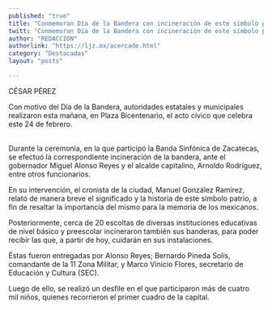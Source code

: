 ```yaml
---
published: "true"
title: "Conmemoran Día de la Bandera con incineración de este símbolo patrio y desfile"
twitt: "Conmemoran Día de la Bandera con incineración de este símbolo patrio y desfile"
author: "REDACCION"
authorlink: "https://ljz.mx/acercade.html"
category: "Destacadas"
layout: "posts"

---
```



  CÉSAR PÉREZ


Con motivo del Día de la Bandera, autoridades estatales y municipales realizaron esta mañana, en Plaza Bicentenario, el acto cívico que celebra este 24 de febrero.  
 


  Durante la ceremonia, en la que participó la Banda Sinfónica de Zacatecas, se efectuó la correspondiente incineración de la bandera, ante el gobernador Miguel Alonso Reyes y el alcalde capitalino, Arnoldo Rodríguez, entre otros funcionarios.



  En su intervención, el cronista de la ciudad, Manuel González Ramírez, relató de manera breve el significado y la historia de este símbolo patrio, a fin de resaltar la importancia del mismo para la memoria de los mexicanos.



  Posteriormente, cerca de 20 escoltas de diversas instituciones educativas de nivel básico y preescolar incineraron también sus banderas, para poder recibir las que, a partir de hoy, cuidarán en sus instalaciones.



  Éstas fueron entregadas por Alonso Reyes; Bernardo Pineda Solís, comandante de la 11 Zona Militar, y Marco Vinicio Flores, secretario de Educación y Cultura (SEC).



  Luego de ello, se realizó un desfile en el que participaron más de cuatro mil niños, quienes recorrieron el primer cuadro de la capital.

